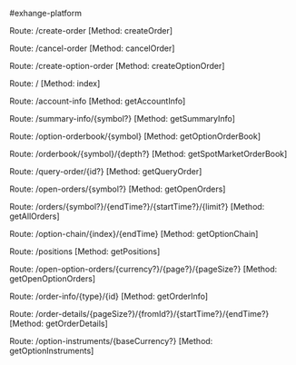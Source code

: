 #exhange-platform

Route: /create-order
[Method: createOrder]

Route: /cancel-order
[Method: cancelOrder]

Route: /create-option-order
[Method: createOptionOrder]

Route: / 
[Method: index]

Route: /account-info
[Method: getAccountInfo]

Route: /summary-info/{symbol?}
[Method: getSummaryInfo]

Route: /option-orderbook/{symbol}
[Method: getOptionOrderBook]

Route: /orderbook/{symbol}/{depth?}
[Method: getSpotMarketOrderBook]

Route: /query-order/{id?}
[Method: getQueryOrder]

Route: /open-orders/{symbol?}
[Method: getOpenOrders]

Route: /orders/{symbol?}/{endTime?}/{startTime?}/{limit?}
[Method: getAllOrders]

Route: /option-chain/{index}/{endTime}
[Method: getOptionChain]

Route: /positions
[Method: getPositions]

Route: /open-option-orders/{currency?}/{page?}/{pageSize?}
[Method: getOpenOptionOrders]

Route: /order-info/{type}/{id}
[Method: getOrderInfo]

Route: /order-details/{pageSize?}/{fromId?}/{startTime?}/{endTime?}
[Method: getOrderDetails]

Route: /option-instruments/{baseCurrency?}
[Method: getOptionInstruments]
